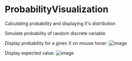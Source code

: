 # ProbabilityVisualization
Calculating probability and displaying it's distribution

Simulate probability of random discrete variable

Display probability for a given X on mouse hover:
![image](https://user-images.githubusercontent.com/38257325/161432496-a5de94e1-1ec3-4267-b922-e9c92247fe8a.png)

Display expected value:
![image](https://user-images.githubusercontent.com/38257325/161432520-4b662cd1-e0e5-45d9-8670-19e97e371c40.png)
